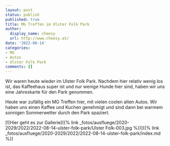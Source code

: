```yaml
---
layout: post
status: publish
published: true
title: MG Treffen im Ulster Folk Park
author:
  display_name: cheesy
  url: http://www.cheesy.at/
date: '2022-08-14'
categories:
- MG
- Autos
- Ulster Folk Park
comments: []
---
```

Wir waren heute wieder im Ulster Folk Park. Nachdem hier relativ wenig los ist, das Kaffeehaus super ist und nur wenige Hunde hier sind, haben wir uns eine Jahreskarte für den Park genommen.

Heute war zufällig ein MG Treffen hier, mit vielen coolen alten Autos. Wir haben uns einen Kaffee und Kuchen genehmigt und sind dann bei warmem sonnigen Sommerwetter durch den Park spaziert.

[![Hier geht es zur Gallerie]({% link _fotos/ausfluege/2020-2029/2022/2022-08-14-ulster-folk-park/Ulster Folk-003.jpg %})]({% link _fotos/ausfluege/2020-2029/2022/2022-08-14-ulster-folk-park/index.md %})
